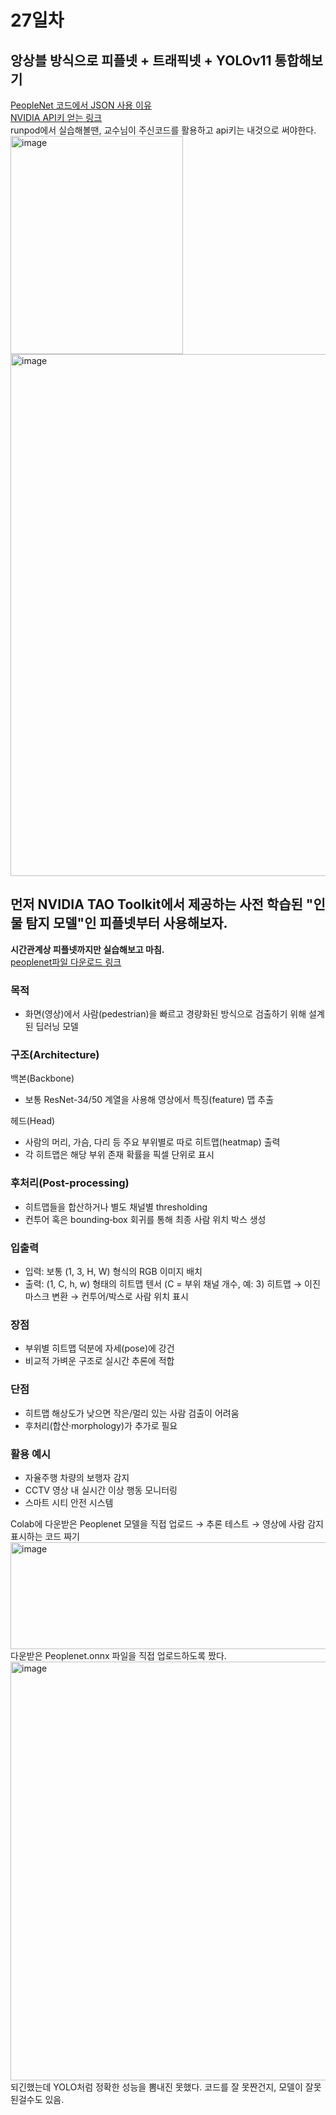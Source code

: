 # 27일차

## 앙상블 방식으로 피플넷 + 트래픽넷 + YOLOv11 통합해보기
[PeopleNet 코드에서 JSON 사용 이유](https://docs.google.com/document/d/1SnvIRPLFytKIlkodnae1Oy3yTGx06QKs6U2mvX7UhUw/edit?tab=t.0#heading=h.7bz91vm5rr3n)<br>
[NVIDIA API키 얻는 링크](https://org.ngc.nvidia.com/setup/api-keys)<br>
runpod에서 실습해볼땐, 교수님이 주신코드를 활용하고 api키는 내것으로 써야한다.<br> 
<img width="276" height="349" alt="image" src="https://github.com/user-attachments/assets/1809e4a5-c531-4bf5-bb4b-b1e66e675885" /><br>
<img width="1388" height="835" alt="image" src="https://github.com/user-attachments/assets/b5642df7-2700-43c1-b6d1-80f7062f5543" /><br>

## 먼저 NVIDIA TAO Toolkit에서 제공하는 사전 학습된 "인물 탐지 모델"인 피플넷부터 사용해보자.
**시간관계상 피플넷까지만 실습해보고 마침.**<br>
[peoplenet파일 다운로드 링크](https://catalog.ngc.nvidia.com/orgs/nvidia/teams/tao/models/peoplenet)<br>

### 목적
- 화면(영상)에서 사람(pedestrian)을 빠르고 경량화된 방식으로 검출하기 위해 설계된 딥러닝 모델

### 구조(Architecture)
백본(Backbone)
- 보통 ResNet-34/50 계열을 사용해 영상에서 특징(feature) 맵 추출
  
헤드(Head)
- 사람의 머리, 가슴, 다리 등 주요 부위별로 따로 히트맵(heatmap) 출력
- 각 히트맵은 해당 부위 존재 확률을 픽셀 단위로 표시

### 후처리(Post-processing)
- 히트맵들을 합산하거나 별도 채널별 thresholding
- 컨투어 혹은 bounding‐box 회귀를 통해 최종 사람 위치 박스 생성

### 입출력
- 입력: 보통 (1, 3, H, W) 형식의 RGB 이미지 배치
- 출력: (1, C, h, w) 형태의 히트맵 텐서 (C = 부위 채널 개수, 예: 3)
  히트맵 → 이진 마스크 변환 → 컨투어/박스로 사람 위치 표시

### 장점
- 부위별 히트맵 덕분에 자세(pose)에 강건
- 비교적 가벼운 구조로 실시간 추론에 적합

### 단점
- 히트맵 해상도가 낮으면 작은/멀리 있는 사람 검출이 어려움
- 후처리(합산·morphology)가 추가로 필요

### 활용 예시
- 자율주행 차량의 보행자 감지
- CCTV 영상 내 실시간 이상 행동 모니터링
- 스마트 시티 안전 시스템

Colab에 다운받은 Peoplenet 모델을 직접 업로드 → 추론 테스트 → 영상에 사람 감지 표시하는 코드 짜기<br>
<img width="701" height="171" alt="image" src="https://github.com/user-attachments/assets/ced10690-4e96-4bef-bf65-90fa67de42c8" /><br>
다운받은 Peoplenet.onnx 파일을 직접 업로드하도록 짰다.<br>
<img width="1179" height="670" alt="image" src="https://github.com/user-attachments/assets/4b69cffc-5d89-4430-9a46-793bea520409" /><br>
되긴했는데 YOLO처럼 정확한 성능을 뽐내진 못했다. 코드를 잘 못짠건지, 모델이 잘못된걸수도 있음.
